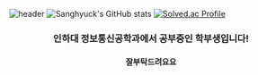 ![header](https://capsule-render.vercel.app/api?type=transparent&color=timeAuto&text=lex_xsh&height=300&fontColor=d6ace6)
![Sanghyuck's GitHub stats](https://github-readme-stats.vercel.app/api?username=lexxsh&show_icons=true&theme=radical)
[![Solved.ac Profile](http://mazassumnida.wtf/api/v2/generate_badge?boj=lex_xsh)](https://solved.ac/lex_xsh/)
<div align=center>
<h3>인하대 정보통신공학과에서 공부중인 학부생입니다!</h3>
  <h4>잘부탁드려요요</h4>  
  </div>

